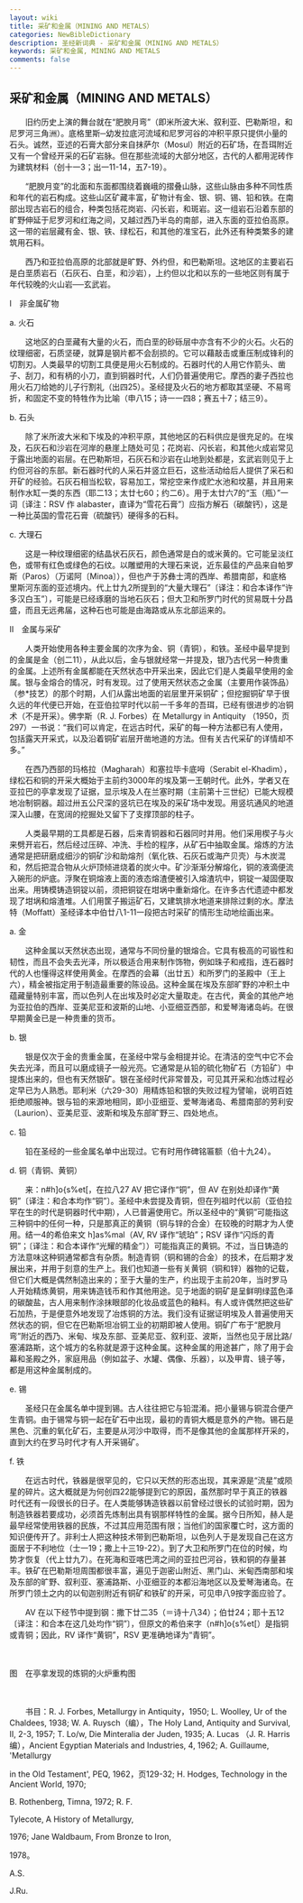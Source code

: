 ```yaml
---
layout: wiki
title: 采矿和金属（MINING AND METALS）
categories: NewBibleDictionary
description: 圣经新词典 - 采矿和金属（MINING AND METALS）
keywords: 采矿和金属, MINING AND METALS
comments: false
---
```


## 采矿和金属（MINING AND METALS）

　　旧约历史上演的舞台就在“肥腴月弯”（即米所波大米、叙利亚、巴勒斯坦，和尼罗河三角洲）。底格里斯─幼发拉底河流域和尼罗河谷的冲积平原只提供小量的石头。诚然，亚述的石膏大部分来自抹萨尔（Mosul）附近的石矿场，在吾珥附近又有一个曾经开采的石矿岩脉。但在那些流域的大部分地区，古代的人都用泥砖作为建筑材料（创十一3；出一11-14，五7-19）。

　　“肥腴月变”的北面和东面都围绕着巍峨的摺叠山脉，这些山脉由多种不同性质和年代的岩石构成。这些山区矿藏丰富，矿物计有金、银、铜、锡、铅和铁。在南部出现古岩石的组合，种类包括花岗岩、闪长岩，和斑岩。这一组岩石沿着东部的旷野伸延于尼罗河和红海之间，又越过西乃半岛的南部，进入东面的亚拉伯高原。这一带的岩层藏有金、银、铁、绿松石，和其他的准宝石，此外还有种类繁多的建筑用石料。

　　西乃和亚拉伯高原的北部就是旷野、外约但，和巴勒斯坦。这地区的主要岩石是白垩质岩石（石灰石、白垩，和沙岩），上约但以北和以东的一些地区则有属于年代较晚的火山岩──玄武岩。

Ⅰ　非金属矿物

a. 火石

　　这地区的白垩藏有大量的火石，而白垩的砂砾层中亦含有不少的火石。火石的纹理细密，石质坚硬，就算是钢片都不会刮损的。它可以藉敲击或重压制成锋利的切割刃。人类最早的切割工具便是用火石制成的。石器时代的人用它作箭头、凿子、刮刀，和有柄的小刀，直到铜器时代，人们仍普遍使用它。摩西的妻子西拉也用火石刀给她的儿子行割礼（出四25）。圣经提及火石的地方都取其坚硬、不易弯折，和固定不变的特牲作为比喻（申八15；诗一一四8；赛五十7；结三9）。

b. 石头

　　除了米所波大米和下埃及的冲积平原，其他地区的石料供应是很充足的。在埃及，石灰石和沙岩在河岸的悬崖上随处可见；花岗岩、闪长岩，和其他火成岩常见于露出地面的岩层。在巴勒斯坦，石灰石和沙岩在山地到处都是，玄武岩则见于上约但河谷的东部。新石器时代的人采石并竖立巨石，这些活动给后人提供了采石和开矿的经验。石灰石相当松软，容易加工，常挖空来作成贮水池和坟墓，并且用来制作水缸一类的东西（耶二13；太廿七60；约二6）。用于太廿六7的“玉（瓶）”一词〔译注：RSV 作 alabaster，直译为“雪花石膏”〕应指方解石（碳酸钙），这是一种比英国的雪花石膏（硫酸钙）硬得多的石料。

c. 大理石

　　这是一种纹理细密的结晶状石灰石，颜色通常是白的或米黄的。它可能呈淡红色，或带有红色或绿色的石纹。以雕塑用的大理石来说，近东最佳的产品来自帕罗斯（Paros）（万诺阿〔Minoa〕），但也产于苏彝士湾的西岸、希腊南部，和底格里斯河东面的亚述境内。代上廿九2所提到的“大量大理石”〔译注：和合本译作“许多汉白玉”〕，可能是已经琢磨的当地石灰石；但大卫和所罗门时代的贸易既十分昌盛，而且无远弗届，这种石也可能是由海路或从东北部运来的。

Ⅱ　金属与采矿

　　人类开始使用各种主要金属的次序为金、铜（青铜），和铁。圣经中最早提到的金属是金（创二11），从此以后，金与银就经常一并提及，银乃古代另一种贵重的金属。上述所有金属都能在天然状态中开采出来，因此它们是人类最早使用的金属。银与金熔合的情况，时有发现。过了使用天然状态之金属（主要用作装饰品）（参*技艺）的那个时期，人们从露出地面的岩层里开采铜矿；但挖掘铜矿早于很久远的年代便已开始，在亚伯拉罕时代以前一千多年的吾珥，已经有很进步的冶铜术（不是开采）。佛孛斯（R. J. Forbes）在 Metallurgy in Antiquity （1950，页297）一书说：“我们可以肯定，在远古时代，采矿的每一种方法都已有人使用，包括露天开采式，以及沿着铜矿岩层开凿地道的方法。但有关古代采矿的详情却不多。”

　　在西乃西部的玛格拉（Magharah）和塞拉毕卡底呣（Serabit el-Khadim），绿松石和铜的开采大概始于主前约3000年的埃及第一王朝时代。此外，学者又在亚拉巴的亭拿发现了证据，显示埃及人在兰塞时期（主前第十三世纪）已能大规模地冶制铜器。超过卅五公尺深的竖坑已在埃及的采矿场中发现。用竖坑通风的地道深入山腰，在宽阔的挖掘处又留下了支撑顶部的柱子。

　　人类最早期的工具都是石器，后来青铜器和石器同时并用。他们采用楔子与火来劈开岩石，然后经过压碎、冲洗、手检的程序，从矿石中抽取金属。熔炼的方法通常是把研磨成细沙的铜矿沙和助熔剂（氧化铁、石灰石或海产贝壳）与木炭混和，然后把混合物从火炉顶倾进烧着的炭火中。矿沙渐渐分解熔化，铜的液滴便流入碗形的炉底。浮聚在铜熔液上面的液态熔渣便被引入熔渣坑中，铜锭一凝固便取出来。用铸模铸造铜锭以前，须把铜锭在坩埚中重新熔化。在许多古代遗迹中都发现了坩埚和熔渣堆。人们用筐子搬运矿石，又建筑排水地道来排除过剩的水。摩法特（Moffatt）圣经译本中伯廿八1-11一段把古时采矿的情形生动地绘画出来。

a. 金

　　这种金属以天然状态出现，通常与不同份量的银熔合。它具有极高的可锻性和韧性，而且不会失去光泽，所以极适合用来制作饰物，例如珠子和戒指，连石器时代的人也懂得这样使用黄金。在摩西的会幕（出廿五）和所罗门的圣殿中（王上六），精金被指定用于制造最重要的陈设品。这种金属在埃及东部旷野的冲积土中蕴藏量特别丰富，而以色列人在出埃及时必定大量取走。在古代，黄金的其他产地为亚拉伯的西岸、亚美尼亚和波斯的山地、小亚细亚西部，和爱琴海诸岛屿。在很早期黄金已是一种贵重的货币。

b. 银

　　银是仅次于金的贵重金属，在圣经中常与金相提并论。在清洁的空气中它不会失去光泽，而且可以磨成镜子一般光亮。它通常是从铅的硫化物矿石（方铅矿）中提炼出来的，但也有天然银矿。银在圣经时代非常普及，可见其开采和冶炼过程必定早已为人熟悉。耶利米（六29-30）用精炼铅和银的失败过程为譬喻，说明百姓拒绝顺服神。银与铅的来源地相同，即小亚细亚、爱琴海诸岛、希腊南部的劳利安（Laurion）、亚美尼亚、波斯和埃及东部旷野三、四处地点。

c. 铅

　　铅在圣经的一些金属名单中出现过。它有时用作碑铭匾额（伯十九24）。

d. 铜（青铜、黄铜）

　　来：n#h]o{s%et[，在拉八27 AV 把它译作“铜”，但 AV 在别处却译作“黄铜”〔译注：和合本均作“铜”〕。圣经中未尝提及青铜，但在列祖时代以前（亚伯拉罕在生的时代是铜器时代中期），人已普遍使用它。所以圣经中的“黄铜”可能指这三种铜中的任何一种，只是那真正的黄铜（铜与锌的合金）在较晚的时期才为人使用。结一4的希伯来文 h]as%mal（AV, RV 译作“琥珀”；RSV 译作“闪烁的青铜”；〔译注：和合本译作“光耀的精金”〕）可能指真正的黄铜。不过，当日铸造的方法意味这种铜通常都含有杂质。制造青铜（铜和锡的合金）的技术，在后期才发展出来，并用于刻意的生产上。我们也知道一些有关黄铜（铜和锌）器物的记载，但它们大概是偶然制造出来的；至于大量的生产，约出现于主前20年，当时罗马人开始精炼黄铜，用来铸造钱币和作其他用途。见于地面的铜矿是呈鲜明绿蓝色泽的碳酸盐，古人用来制作涂抹眼部的化妆品或蓝色的釉料。有人或许偶然把这些矿石加热，于是便意外地发现了冶炼铜的方法。我们没有证据证明埃及人普遍使用天然状态的铜，但它在巴勒斯坦冶铜工业的初期即被人使用。铜矿广布于“肥腴月弯”附近的西乃、米甸、埃及东部、亚美尼亚、叙利亚、波斯，当然也见于居比路/塞浦路斯，这个城方的名称就是源于这种金属。这种金属的用途甚广，除了用于会幕和圣殿之外，家庭用品（例如盆子、水罐、偶像、乐器），以及甲胄、镜子等，都是用这种金属制成的。

e. 锡

　　圣经只在金属名单中提到锡。古人往往把它与铅混淆。把小量锡与铜混合便产生青铜。由于锡常与铜一起在矿石中出现，最初的青铜大概是意外的产物。锡石是黑色、沉重的氧化矿石，主要是从河沙中取得，而不是像其他的金属那样开采的，直到大约在罗马时代才有人开采锡矿。

f. 铁

　　在远古时代，铁器是很罕见的，它只以天然的形态出现，其来源是“流星”或陨星的碎片。这大概就是为何创四22能够提到它的原因，虽然那时早于真正的铁器时代还有一段很长的日子。在人类能够铸造铁器以前曾经过很长的试验时期，因为制造铁器若要成功，必须首先炼制出具有钢那样特性的金属。据今日所知，赫人是最早经常使用铁器的民族，不过其应用范围有限；当他们的国家覆亡时，这方面的知识便传开了。非利士人把这种技术带到巴勒斯坦，以色列人于是发现自己在这方面居于不利地位（士一19；撒上十三19-22）。到了大卫和所罗门在位的时候，均势才恢复（代上廿九7）。在死海和亚喀巴湾之间的亚拉巴河谷，铁和铜的存量甚丰。铁矿在巴勒斯坦周围都很丰富，遍见于迦密山附近、黑门山、米甸西南部和埃及东部的旷野、叙利亚、塞浦路斯、小亚细亚的本都沿海地区以及爱琴海诸岛。在所罗门领土之内的以旬迦别附近有铜矿和铁矿的开采，可见申八9按字面应验了。

　　AV 在以下经节中提到钢：撒下廿二35（＝诗十八34）；伯廿24；耶十五12〔译注：和合本在这几处均作“铜”〕，但原文的希伯来字（n#h]o{s%et[）是指铜或青铜；因此，RV 译作“黄铜”，RSV 更准确地译为“青铜”。

　





图　在亭拿发现的炼铜的火炉重构图

　

　　书目：R. J. Forbes, Metallurgy in Antiquity，1950; L. Woolley, Ur of the Chaldees, 1938; W. A. Ruysch（编），The Holy Land, Antiquity and Survival, II, 2-3, 1957; T. Lo/w, Die Minteralia der Juden, 1935; A. Lucas （J. R. Harris 编），Ancient Egyptian Materials and Industries, 4, 1962; A. Guillaume, 'Metallurgy

in the Old Testament', PEQ, 1962，页129-32; H. Hodges, Technology in the Ancient World, 1970;

B. Rothenberg, Timna, 1972; R. F.

Tylecote, A History of Metallurgy,

1976; Jane Waldbaum, From Bronze to Iron,

1978。

A.S.

J.Ru.






